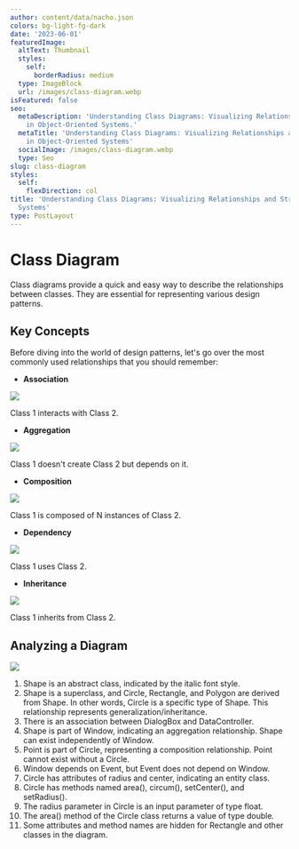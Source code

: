 ```yaml
---
author: content/data/nacho.json
colors: bg-light-fg-dark
date: '2023-06-01'
featuredImage:
  altText: Thumbnail
  styles:
    self:
      borderRadius: medium
  type: ImageBlock
  url: /images/class-diagram.webp
isFeatured: false
seo:
  metaDescription: 'Understanding Class Diagrams: Visualizing Relationships and Structure
    in Object-Oriented Systems.'
  metaTitle: 'Understanding Class Diagrams: Visualizing Relationships and Structure
    in Object-Oriented Systems'
  socialImage: /images/class-diagram.webp
  type: Seo
slug: class-diagram
styles:
  self:
    flexDirection: col
title: 'Understanding Class Diagrams: Visualizing Relationships and Structure in Object-Oriented
  Systems'
type: PostLayout
---
```


# Class Diagram

Class diagrams provide a quick and easy way to describe the relationships between classes. They are essential for representing various design patterns.

## Key Concepts

Before diving into the world of design patterns, let's go over the most commonly used relationships that you should remember:

-   **Association**

![](./images/asossiation.png)

Class 1 interacts with Class 2.

-   **Aggregation**

![](./images/aggregation.png)

Class 1 doesn't create Class 2 but depends on it.

-   **Composition**

![](./images/composition.png)

Class 1 is composed of N instances of Class 2.

-   **Dependency**

![](./images/dependency.png)

Class 1 uses Class 2.

-   **Inheritance**
  
![](./images/inheritance.png)

Class 1 inherits from Class 2.



## Analyzing a Diagram

![](./images/class-diagram.png)

1.  Shape is an abstract class, indicated by the italic font style.
2.  Shape is a superclass, and Circle, Rectangle, and Polygon are derived from Shape. In other words, Circle is a specific type of Shape. This relationship represents generalization/inheritance.
3.  There is an association between DialogBox and DataController.
4.  Shape is part of Window, indicating an aggregation relationship. Shape can exist independently of Window.
5.  Point is part of Circle, representing a composition relationship. Point cannot exist without a Circle.
6.  Window depends on Event, but Event does not depend on Window.
7.  Circle has attributes of radius and center, indicating an entity class.
8.  Circle has methods named area(), circum(), setCenter(), and setRadius().
9.  The radius parameter in Circle is an input parameter of type float.
10.  The area() method of the Circle class returns a value of type double.
11.  Some attributes and method names are hidden for Rectangle and other classes in the diagram.